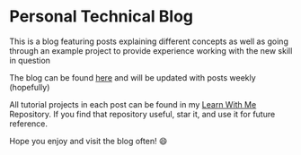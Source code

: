 # Personal Technical Blog

This is a blog featuring posts explaining different concepts as well as going through an example project to provide experience working with the new skill in question

The blog can be found [here](https://samtechblog.netlify.app) and will be updated with posts weekly (hopefully)

All tutorial projects in each post can be found in my [Learn With Me](https://github.com/s6eskand/learn-with-me) Repository.
If you find that repository useful, star it, and use it for future reference.

Hope you enjoy and visit the blog often! :smile:
